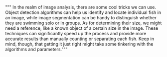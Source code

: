 
""" In the realm of image analysis, there are some cool tricks we can use. Object detection algorithms can help us identify and locate individual fish in an image, while image segmentation can be handy to distinguish whether they are swimming solo or in groups. As for determining their size, we might need a reference, like a known object of a certain size in the image. These techniques can significantly speed up the process and provide more accurate results than manually counting or separating each fish. Keep in mind, though, that getting it just right might take some tinkering with the algorithms and parameters."""
